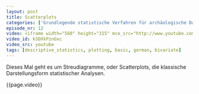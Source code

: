 ```yaml
---
layout: post
title: Scatterplots
categories: ['Grundlegende statistische Verfahren für archäologische Datenanalyse in R 2012']
episode_nr: 12
video: <iframe width="560" height="315" mce_src="http://www.youtube.com/embed/kSDXkPznGxc" frameborder="0" allowfullscreen="" src="http://www.youtube.com/embed/kSDXkPznGxc"></iframe>
video_id: kSDXkPznGxc
video_src: youtube
tags: [descriptive_statistics, plotting, basic, german, bivariate]
---
```


Dieses Mal geht es um Streudiagramme, oder Scatterplots, die klassische Darstellungsform statistischer Analysen.
<!--more-->
{{page.video}}
